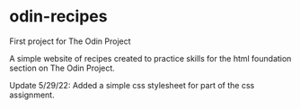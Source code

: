 # odin-recipes
First project for The Odin Project

A simple website of recipes created to practice skills for the html foundation section on The Odin Project. 

Update 5/29/22: Added a simple css stylesheet for part of the css assignment.

